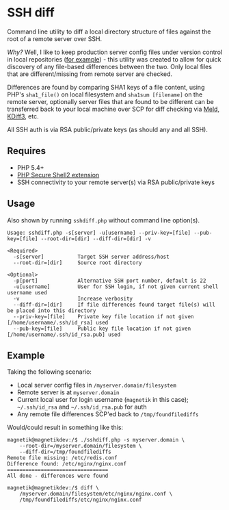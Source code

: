 # SSH diff
Command line utility to diff a local directory structure of files against the root of a remote server over SSH.

*Why?* Well, I like to keep production server config files under version control in local repositories ([for example](https://github.com/magnetikonline/webserverinstall.ubuntu12.04/tree/master/00root)) - this utility was created to allow for quick discovery of any file-based differences between the two. Only local files that are different/missing from remote server are checked.

Differences are found by comparing SHA1 keys of a file content, using PHP's `sha1_file()` on local filesystem and `sha1sum [filename]` on the remote server, optionally server files that are found to be different can be transferred back to your local machine over SCP for diff checking via [Meld](http://meldmerge.org/), [KDiff3](http://kdiff3.sourceforge.net/), etc.

All SSH auth is via RSA public/private keys (as should any and all SSH).

## Requires
- PHP 5.4+
- [PHP Secure Shell2 extension](http://php.net/manual/en/book.ssh2.php)
- SSH connectivity to your remote server(s) via RSA public/private keys

## Usage
Also shown by running `sshdiff.php` without command line option(s).

	Usage: sshdiff.php -s[server] -u[username] --priv-key=[file] --pub-key=[file] --root-dir=[dir] --diff-dir=[dir] -v

	<Required>
	  -s[server]           Target SSH server address/host
	  --root-dir=[dir]     Source root directory

	<Optional>
	  -p[port]             Alternative SSH port number, default is 22
	  -u[username]         User for SSH login, if not given current shell username used
	  -v                   Increase verbosity
	  --diff-dir=[dir]     If file differences found target file(s) will be placed into this directory
	  --priv-key=[file]    Private key file location if not given [/home/username/.ssh/id_rsa] used
	  --pub-key=[file]     Public key file location if not given [/home/username/.ssh/id_rsa.pub] used

## Example
Taking the following scenario:
- Local server config files in `/myserver.domain/filesystem`
- Remote server is at `myserver.domain`
- Current local user for login username (`magnetik` in this case); `~/.ssh/id_rsa` and `~/.ssh/id_rsa.pub` for auth
- Any remote file differences SCP'ed back to `/tmp/foundfilediffs`

Would/could result in something like this:

	magnetik@magnetikdev:/$ ./sshdiff.php -s myserver.domain \
		--root-dir=/myserver.domain/filesystem \
		--diff-dir=/tmp/foundfilediffs
	Remote file missing: /etc/redis.conf
	Difference found: /etc/nginx/nginx.conf
	=================================
	All done - differences were found

	magnetik@magnetikdev:/$ diff \
		/myserver.domain/filesystem/etc/nginx/nginx.conf \
		/tmp/foundfilediffs/etc/nginx/nginx.conf

